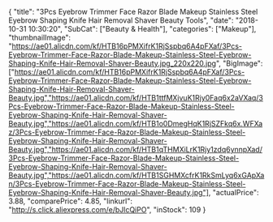 {
	"title": "3Pcs Eyebrow Trimmer Face Razor Blade Makeup Stainless Steel Eyebrow Shaping Knife Hair Removal Shaver Beauty Tools",
	"date": "2018-10-31 10:30:20",
	"SubCat": ["Beauty & Health"],
	"categories": ["Makeup"],
	"thumbnailImage": "https://ae01.alicdn.com/kf/HTB16pPMXifrK1RjSspbq6A4pFXaf/3Pcs-Eyebrow-Trimmer-Face-Razor-Blade-Makeup-Stainless-Steel-Eyebrow-Shaping-Knife-Hair-Removal-Shaver-Beauty.jpg_220x220.jpg",
	"BigImage": ["https://ae01.alicdn.com/kf/HTB16pPMXifrK1RjSspbq6A4pFXaf/3Pcs-Eyebrow-Trimmer-Face-Razor-Blade-Makeup-Stainless-Steel-Eyebrow-Shaping-Knife-Hair-Removal-Shaver-Beauty.jpg","https://ae01.alicdn.com/kf/HTB1ttfMXjvuK1Rjy0Faq6x2aVXaq/3Pcs-Eyebrow-Trimmer-Face-Razor-Blade-Makeup-Stainless-Steel-Eyebrow-Shaping-Knife-Hair-Removal-Shaver-Beauty.jpg","https://ae01.alicdn.com/kf/HTB1o0DmegHqK1RjSZFkq6x.WFXaz/3Pcs-Eyebrow-Trimmer-Face-Razor-Blade-Makeup-Stainless-Steel-Eyebrow-Shaping-Knife-Hair-Removal-Shaver-Beauty.jpg","https://ae01.alicdn.com/kf/HTB1qTHMXiLrK1Rjy1zdq6ynnpXad/3Pcs-Eyebrow-Trimmer-Face-Razor-Blade-Makeup-Stainless-Steel-Eyebrow-Shaping-Knife-Hair-Removal-Shaver-Beauty.jpg","https://ae01.alicdn.com/kf/HTB1SGHMXcfrK1RkSmLyq6xGApXan/3Pcs-Eyebrow-Trimmer-Face-Razor-Blade-Makeup-Stainless-Steel-Eyebrow-Shaping-Knife-Hair-Removal-Shaver-Beauty.jpg"],
	"actualPrice": 3.88,
	"comparePrice": 4.85,
	"linkurl": "http://s.click.aliexpress.com/e/bJlcQiPO",
	"inStock": 109
}
